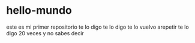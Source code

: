 # hello-mundo
 este es mi primer repositorio
te lo digo te lo digo te lo vuelvo  arepetir te lo digo 20 veces y no sabes decir 
